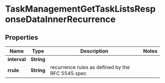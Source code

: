

# TaskManagementGetTaskListsResponseDataInnerRecurrence


## Properties

| Name | Type | Description | Notes |
|------------ | ------------- | ------------- | -------------|
|**interval** | **String** |  |  |
|**rrule** | **String** | recurrence rules as defined by the RFC 5545 spec |  |



